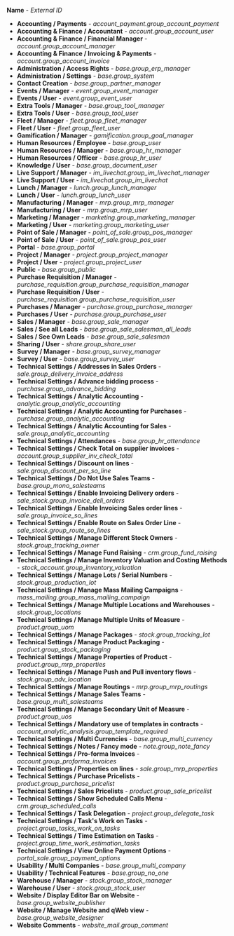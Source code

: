 **Name** - *External ID*

- **Accounting / Payments** - *account_payment.group_account_payment*
- **Accounting & Finance / Accountant** - *account.group_account_user*
- **Accounting & Finance / Financial Manager** - *account.group_account_manager*
- **Accounting & Finance / Invoicing & Payments** - *account.group_account_invoice*
- **Administration / Access Rights** - *base.group_erp_manager*
- **Administration / Settings** - *base.group_system*
- **Contact Creation** - *base.group_partner_manager*
- **Events / Manager** - *event.group_event_manager*
- **Events / User** - *event.group_event_user*
- **Extra Tools / Manager** - *base.group_tool_manager*
- **Extra Tools / User** - *base.group_tool_user*
- **Fleet / Manager** - *fleet.group_fleet_manager*
- **Fleet / User** - *fleet.group_fleet_user*
- **Gamification / Manager** - *gamification.group_goal_manager*
- **Human Resources / Employee** - *base.group_user*
- **Human Resources / Manager** - *base.group_hr_manager*
- **Human Resources / Officer** - *base.group_hr_user*
- **Knowledge / User** - *base.group_document_user*
- **Live Support / Manager** - *im_livechat.group_im_livechat_manager*
- **Live Support / User** - *im_livechat.group_im_livechat*
- **Lunch / Manager** - *lunch.group_lunch_manager*
- **Lunch / User** - *lunch.group_lunch_user*
- **Manufacturing / Manager** - *mrp.group_mrp_manager*
- **Manufacturing / User** - *mrp.group_mrp_user*
- **Marketing / Manager** - *marketing.group_marketing_manager*
- **Marketing / User** - *marketing.group_marketing_user*
- **Point of Sale / Manager** - *point_of_sale.group_pos_manager*
- **Point of Sale / User** - *point_of_sale.group_pos_user*
- **Portal** - *base.group_portal*
- **Project / Manager** - *project.group_project_manager*
- **Project / User** - *project.group_project_user*
- **Public** - *base.group_public*
- **Purchase Requisition / Manager** - *purchase_requisition.group_purchase_requisition_manager*
- **Purchase Requisition / User** - *purchase_requisition.group_purchase_requisition_user*
- **Purchases / Manager** - *purchase.group_purchase_manager*
- **Purchases / User** - *purchase.group_purchase_user*
- **Sales / Manager** - *base.group_sale_manager*
- **Sales / See all Leads** - *base.group_sale_salesman_all_leads*
- **Sales / See Own Leads** - *base.group_sale_salesman*
- **Sharing / User** - *share.group_share_user*
- **Survey / Manager** - *base.group_survey_manager*
- **Survey / User** - *base.group_survey_user*
- **Technical Settings / Addresses in Sales Orders** - *sale.group_delivery_invoice_address*
- **Technical Settings / Advance bidding process** - *purchase.group_advance_bidding*
- **Technical Settings / Analytic Accounting** - *analytic.group_analytic_accounting*
- **Technical Settings / Analytic Accounting for Purchases** - *purchase.group_analytic_accounting*
- **Technical Settings / Analytic Accounting for Sales** - *sale.group_analytic_accounting*
- **Technical Settings / Attendances** - *base.group_hr_attendance*
- **Technical Settings / Check Total on supplier invoices** - *account.group_supplier_inv_check_total*
- **Technical Settings / Discount on lines** - *sale.group_discount_per_so_line*
- **Technical Settings / Do Not Use Sales Teams** - *base.group_mono_salesteams*
- **Technical Settings / Enable Invoicing Delivery orders** - *sale_stock.group_invoice_deli_orders*
- **Technical Settings / Enable Invoicing Sales order lines** - *sale.group_invoice_so_lines*
- **Technical Settings / Enable Route on Sales Order Line** - *sale_stock.group_route_so_lines*
- **Technical Settings / Manage Different Stock Owners** - *stock.group_tracking_owner*
- **Technical Settings / Manage Fund Raising** - *crm.group_fund_raising*
- **Technical Settings / Manage Inventory Valuation and Costing Methods** - *stock_account.group_inventory_valuation*
- **Technical Settings / Manage Lots / Serial Numbers** - *stock.group_production_lot*
- **Technical Settings / Manage Mass Mailing Campaigns** - *mass_mailing.group_mass_mailing_campaign*
- **Technical Settings / Manage Multiple Locations and Warehouses** - *stock.group_locations*
- **Technical Settings / Manage Multiple Units of Measure** - *product.group_uom*
- **Technical Settings / Manage Packages** - *stock.group_tracking_lot*
- **Technical Settings / Manage Product Packaging** - *product.group_stock_packaging*
- **Technical Settings / Manage Properties of Product** - *product.group_mrp_properties*
- **Technical Settings / Manage Push and Pull inventory flows** - *stock.group_adv_location*
- **Technical Settings / Manage Routings** - *mrp.group_mrp_routings*
- **Technical Settings / Manage Sales Teams** - *base.group_multi_salesteams*
- **Technical Settings / Manage Secondary Unit of Measure** - *product.group_uos*
- **Technical Settings / Mandatory use of templates in contracts** - *account_analytic_analysis.group_template_required*
- **Technical Settings / Multi Currencies** - *base.group_multi_currency*
- **Technical Settings / Notes / Fancy mode** - *note.group_note_fancy*
- **Technical Settings / Pro-forma Invoices** - *account.group_proforma_invoices*
- **Technical Settings / Properties on lines** - *sale.group_mrp_properties*
- **Technical Settings / Purchase Pricelists** - *product.group_purchase_pricelist*
- **Technical Settings / Sales Pricelists** - *product.group_sale_pricelist*
- **Technical Settings / Show Scheduled Calls Menu** - *crm.group_scheduled_calls*
- **Technical Settings / Task Delegation** - *project.group_delegate_task*
- **Technical Settings / Task's Work on Tasks** - *project.group_tasks_work_on_tasks*
- **Technical Settings / Time Estimation on Tasks** - *project.group_time_work_estimation_tasks*
- **Technical Settings / View Online Payment Options** - *portal_sale.group_payment_options*
- **Usability / Multi Companies** - *base.group_multi_company*
- **Usability / Technical Features** - *base.group_no_one*
- **Warehouse / Manager** - *stock.group_stock_manager*
- **Warehouse / User** - *stock.group_stock_user*
- **Website / Display Editor Bar on Website** - *base.group_website_publisher*
- **Website / Manage Website and qWeb view** - *base.group_website_designer*
- **Website Comments** - *website_mail.group_comment*

